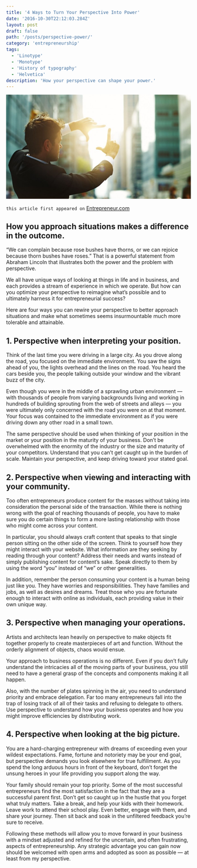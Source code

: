 ```yaml
---
title: '4 Ways to Turn Your Perspective Into Power'
date: '2016-10-30T22:12:03.284Z'
layout: post
draft: false
path: '/posts/perspective-power/'
category: 'entrepreneurship'
tags:
  - 'Linotype'
  - 'Monotype'
  - 'History of typography'
  - 'Helvetica'
description: 'How your perspective can shape your power.'
---
```


![perspective-power](./perspective-power.jpeg)

`this article first appeared on` <a href="https://www.entrepreneur.com/article/283043" target="_blank">Entrepreneur.com</a>

## How you approach situations makes a difference in the outcome.

“We can complain because rose bushes have thorns, or we can rejoice because thorn bushes have roses.” That is a powerful statement from Abraham Lincoln that illustrates both the power and the problem with perspective.

We all have unique ways of looking at things in life and in business, and each provides a stream of experience in which we operate. But how can you optimize your perspective to reimagine what’s possible and to ultimately harness it for entrepreneurial success?

Here are four ways you can rewire your perspective to better approach situations and make what sometimes seems insurmountable much more tolerable and attainable.

## 1. Perspective when interpreting your position.

Think of the last time you were driving in a large city. As you drove along the road, you focused on the immediate environment. You saw the signs ahead of you, the lights overhead and the lines on the road. You heard the cars beside you, the people talking outside your window and the vibrant buzz of the city.

Even though you were in the middle of a sprawling urban environment — with thousands of people from varying backgrounds living and working in hundreds of building sprouting from the web of streets and alleys — you were ultimately only concerned with the road you were on at that moment. Your focus was contained to the immediate environment as if you were driving down any other road in a small town.

The same perspective should be used when thinking of your position in the market or your position in the maturity of your business. Don’t be overwhelmed with the enormity of the industry or the size and maturity of your competitors. Understand that you can’t get caught up in the burden of scale. Maintain your perspective, and keep driving toward your stated goal.

## 2. Perspective when viewing and interacting with your community.

Too often entrepreneurs produce content for the masses without taking into consideration the personal side of the transaction. While there is nothing wrong with the goal of reaching thousands of people, you have to make sure you do certain things to form a more lasting relationship with those who might come across your content.

In particular, you should always craft content that speaks to that single person sitting on the other side of the screen. Think to yourself how they might interact with your website. What information are they seeking by reading through your content? Address their needs and wants instead of simply publishing content for content’s sake. Speak directly to them by using the word “you” instead of “we” or other generalities.

In addition, remember the person consuming your content is a human being just like you. They have worries and responsibilities. They have families and jobs, as well as desires and dreams. Treat those who you are fortunate enough to interact with online as individuals, each providing value in their own unique way.

## 3. Perspective when managing your operations.

Artists and architects lean heavily on perspective to make objects fit together properly to create masterpieces of art and function. Without the orderly alignment of objects, chaos would ensue.

Your approach to business operations is no different. Even if you don’t fully understand the intricacies all of the moving parts of your business, you still need to have a general grasp of the concepts and components making it all happen.

Also, with the number of plates spinning in the air, you need to understand priority and embrace delegation. Far too many entrepreneurs fall into the trap of losing track of all of their tasks and refusing to delegate to others. Use perspective to understand how your business operates and how you might improve efficiencies by distributing work.

## 4. Perspective when looking at the big picture.

You are a hard-charging entrepreneur with dreams of exceeding even your wildest expectations. Fame, fortune and notoriety may be your end goal, but perspective demands you look elsewhere for true fulfillment. As you spend the long arduous hours in front of the keyboard, don’t forget the unsung heroes in your life providing you support along the way.

Your family should remain your top priority. Some of the most successful entrepreneurs find the most satisfaction in the fact that they are a successful parent first. Don’t get so caught up in the hustle that you forget what truly matters. Take a break, and help your kids with their homework. Leave work to attend their school play. Even better, engage with them, and share your journey. Then sit back and soak in the unfiltered feedback you’re sure to receive.

Following these methods will allow you to move forward in your business with a mindset adjusted and refined for the uncertain, and often frustrating, aspects of entrepreneurship. Any strategic advantage you can gain now should be welcomed with open arms and adopted as soon as possible — at least from my perspective.
